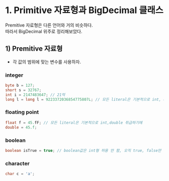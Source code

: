 # 1. Primitive 자료형과 BigDecimal 클래스
Premitive 자료형은 다른 언어와 거의 비슷하다. </br>
따라서 BigDecimal 위주로 정리해보았다. </br>
## 1) Premitive 자료형
- 각 값의 범위에 맞는 변수를 사용하자.
### integer
``` java
byte b = 127;
short s = 32767;
int i = 2147483647; // 21억
long l = long l = 9223372036854775807L; // 모든 literal은 기본적으로 int, double 취급을 하기에 L을 붙여줌.

```
### floating point
``` java
float f = 45.fF; // 모든 literal은 기본적으로 int,double 취급하기에
double = 45.f;

```
### boolean
``` java
boolean isTrue = true; // boolean값은 int형 허용 안 함, 오직 true, false만 가능.

```
### character
``` java
char c = 'a';

```
